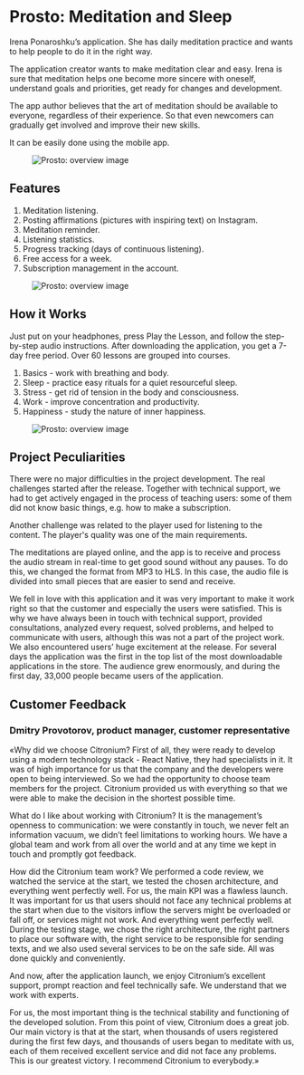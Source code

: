 # Prosto: Meditation and Sleep

Irena Ponaroshku’s application. She has daily meditation practice and wants to help people to do it in the right way.

The application creator wants to make meditation clear and easy. Irena is sure that meditation helps one become more sincere with oneself, understand goals and priorities, get ready for changes and development.

The app author believes that the art of meditation should be available to everyone, regardless of their experience. So that even newcomers can gradually get involved and improve their new skills.

It can be easily done using the mobile app.

<figure>
    <img src="{{ site.baseurl }}/assets/img/projects/prosto/prosto-1-overview.png" alt="Prosto: overview image"/>
</figure>

## Features

1. Meditation listening.
2. Posting affirmations (pictures with inspiring text) on Instagram.
3. Meditation reminder.
4. Listening statistics.
5. Progress tracking (days of continuous listening).
6. Free access for a week.
7. Subscription management in the account.

<figure>
    <img src="{{ site.baseurl }}/assets/img/projects/prosto/prosto-2-app.png" alt="Prosto: overview image"/>
</figure>

## How it Works

Just put on your headphones, press Play the Lesson, and follow the step-by-step audio instructions. After downloading the application, you get a 7-day free period. Over 60 lessons are grouped into courses.

1. Basics - work with breathing and body.
1. Sleep - practice easy rituals for a quiet resourceful sleep.
1. Stress - get rid of tension in the body and consciousness.
1. Work - improve concentration and productivity.
1. Happiness - study the nature of inner happiness.

<figure>
    <img src="{{ site.baseurl }}/assets/img/projects/prosto/prosto-3-healthy-dreaming.png" alt="Prosto: overview image"/>
</figure>

## Project Peculiarities

There were no major difficulties in the project development. The real challenges started after the release. Together with technical support, we had to get actively engaged in the process of teaching users: some of them did not know basic things, e.g. how to make a subscription.

Another challenge was related to the player used for listening to the content. The player's quality was one of the main requirements.

The meditations are played online, and the app is to receive and process the audio stream in real-time to get good sound without any pauses. To do this, we changed the format from MP3 to HLS. In this case, the audio file is divided into small pieces that are easier to send and receive.

We fell in love with this application and it was very important to make it work right so that the customer and especially the users were satisfied. This is why we have always been in touch with technical support, provided consultations, analyzed every request, solved problems, and helped to communicate with users, although this was not a part of the project work.
We also encountered users’ huge excitement at the release. For several days the application was the first in the top list of the most downloadable applications in the store. The audience grew enormously, and during the first day, 33,000 people became users of the application.


## Customer Feedback

### Dmitry Provotorov, product manager, customer representative

«Why did we choose Citronium? First of all,  they were ready to develop using a modern technology stack - React Native, they had specialists in it. It was of high importance for us that the company and the developers were open to being interviewed. So we had the opportunity to choose team members for the project. Citronium provided us with everything so that we were able to make the decision in the shortest possible time.

What do I like about working with Citronium? It is the management’s openness to communication: we were constantly in touch, we never felt an information vacuum, we didn’t feel limitations to working hours. We have a global team and work from all over the world and at any time we kept in touch and promptly got feedback.

How did the Citronium team work? We performed a code review, we watched the service at the start, we tested the chosen architecture, and everything went perfectly well. For us, the main KPI was a flawless launch. It was important for us that users should not face any technical problems at the start when due to the visitors inflow the servers might be overloaded or fall off, or services might not work. And everything went perfectly well. During the testing stage, we chose the right architecture, the right partners to place our software with, the right service to be responsible for sending texts, and we also used several services to be on the safe side. All was done quickly and conveniently.

And now, after the application launch, we enjoy Citronium’s excellent support, prompt reaction and feel technically safe. We understand that we work with experts.

For us, the most important thing is the technical stability and functioning of the developed solution. From this point of view, Citronium does a great job. Our main victory is that at the start, when thousands of users registered during the first few days, and thousands of users began to meditate with us, each of them received excellent service and did not face any problems. This is our greatest victory. I recommend Citronium to everybody.»
